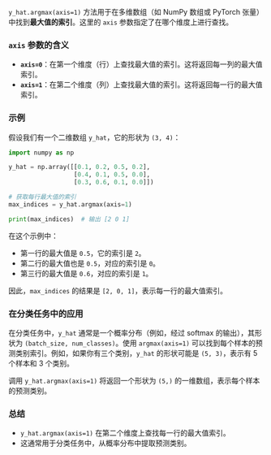 `y_hat.argmax(axis=1)` 
方法用于在多维数组（如 NumPy 数组或 PyTorch 张量）中找到**最大值的索引**。这里的 `axis` 参数指定了在哪个维度上进行查找。

### `axis` 参数的含义

- **`axis=0`**：在第一个维度（行）上查找最大值的索引。这将返回每一列的最大值索引。
- **`axis=1`**：在第二个维度（列）上查找最大值的索引。这将返回每一行的最大值索引。

### 示例

假设我们有一个二维数组 `y_hat`，它的形状为 `(3, 4)`：

```python
import numpy as np

y_hat = np.array([[0.1, 0.2, 0.5, 0.2],
                  [0.4, 0.1, 0.5, 0.0],
                  [0.3, 0.6, 0.1, 0.0]])

# 获取每行最大值的索引
max_indices = y_hat.argmax(axis=1)

print(max_indices)  # 输出 [2 0 1]
```

在这个示例中：
- 第一行的最大值是 `0.5`，它的索引是 `2`。
- 第二行的最大值也是 `0.5`，对应的索引是 `0`。
- 第三行的最大值是 `0.6`，对应的索引是 `1`。

因此，`max_indices` 的结果是 `[2, 0, 1]`，表示每一行的最大值索引。

### 在分类任务中的应用

在分类任务中，`y_hat` 通常是一个概率分布（例如，经过 softmax 的输出），其形状为 `(batch_size, num_classes)`。使用 `argmax(axis=1)` 可以找到每个样本的预测类别索引。例如，如果你有三个类别，`y_hat` 的形状可能是 `(5, 3)`，表示有 5 个样本和 3 个类别。

调用 `y_hat.argmax(axis=1)` 将返回一个形状为 `(5,)` 的一维数组，表示每个样本的预测类别。

### 总结

- `y_hat.argmax(axis=1)` 在第二个维度上查找每一行的最大值索引。
- 这通常用于分类任务中，从概率分布中提取预测类别。